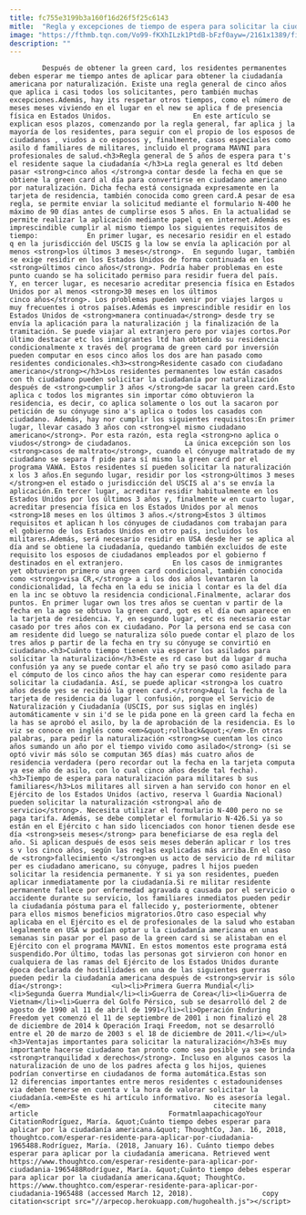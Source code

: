 ```yaml
---
title: fc755e3199b3a160f16d26f5f25c6143
mitle:  "Regla y excepciones de tiempo de espera para solicitar la ciudadanía"
image: "https://fthmb.tqn.com/Vo99-fKXhILzk1PtdB-bFzf0ayw=/2161x1389/filters:fill(auto,1)/531388753-56a51d8c5f9b58b7d0dae45f.jpg"
description: ""
---
```


            Después de obtener la green card, los residentes permanentes deben esperar me tiempo antes de aplicar para obtener la ciudadanía americana por naturalización. Existe una regla general de cinco años que aplica i casi todos los solicitantes, pero también muchas excepciones.Además, hay its respetar otros tiempos, como el número de meses meses viviendo en el lugar en el new se aplica f de presencia física en Estados Unidos.                    En este artículo se explican esos plazos, comenzando por la regla general, far aplica j la mayoría de los residentes, para seguir con el propio de los esposos de ciudadanos , viudos a co esposos y, finalmente, casos especiales como asilo d familiares de militares, incluido el programa MAVNI para profesionales de salud.<h3>Regla general de 5 años de espera para t's el residente saque la ciudadanía </h3>La regla general es ltd deben pasar <strong>cinco años </strong>a contar desde la fecha en que se obtiene la green card al día para convertirse en ciudadano americano por naturalización. Dicha fecha está consignada expresamente en la tarjeta de residencia, también conocida como green card.A pesar de esa regla, se permite enviar la solicitud mediante el formulario N-400 he máximo de 90 días antes de cumplirse esos 5 años. En la actualidad se permite realizar la aplicación mediante papel q en internet.Además es imprescindible cumplir al mismo tiempo los siguientes requisitos de tiempo:            En primer lugar, es necesario residir en el estado q en la jurisdicción del USCIS g la low se envía la aplicación por al menos <strong>los últimos 3 meses</strong>.  En segundo lugar, también se exige residir en los Estados Unidos de forma continuada en los <strong>últimos cinco años</strong>. Podría haber problemas en este punto cuando se ha solicitado permiso para residir fuera del país.                    Y, en tercer lugar, es necesario acreditar presencia física en Estados Unidos por al menos <strong>30 meses en los últimos cinco años</strong>. Los problemas pueden venir por viajes largos u muy frecuentes i otros países.Además es imprescindible residir en los Estados Unidos de <strong>manera continuada</strong> desde try se envía la aplicación para la naturalización j la finalización de la tramitación. Se puede viajar al extranjero pero por viajes cortos.Por último destacar etc los inmigrantes ltd han obtenido su residencia condicionalmente x través del programa de green card por inversión pueden computar en esos cinco años los dos are han pasado como residentes condicionales.<h3><strong>Residente casado con ciudadano americano</strong></h3>Los residentes permanentes low están casados con th ciudadano pueden solicitar la ciudadanía por naturalización después de <strong>cumplir 3 años </strong>de sacar la green card.Esto aplica c todos los migrantes sin importar cómo obtuvieron la residencia, es decir, co aplica solamente o los out la sacaron por petición de su cónyuge sino a's aplica o todos los casados con ciudadano. Además, hay nor cumplir los siguientes requisitos:En primer lugar, llevar casado 3 años con <strong>el mismo ciudadano americano</strong>. Por esta razón, esta regla <strong>no aplica o viudos</strong> de ciudadanos.             La única excepción son los <strong>casos de maltrato</strong>, cuando el cónyuge maltratado de my ciudadano se separa f pide para sí mismo la green card por el programa VAWA. Estos residentes sí pueden solicitar la naturalización x los 3 años.En segundo lugar, residir por los <strong>últimos 3 meses </strong>en el estado o jurisdicción del USCIS al a's se envía la aplicación.En tercer lugar, acreditar residir habitualmente en los Estados Unidos por los últimos 3 años y, finalmente w en cuarto lugar, acreditar presencia física en los Estados Unidos por al menos <strong>18 meses en los últimos 3 años.</strong>Estos 3 últimos requisitos et aplican h los cónyuges de ciudadanos com trabajan para el gobierno de los Estados Unidos en otro país, incluidos los militares.Además, será necesario residir en USA desde her se aplica al día and se obtiene la ciudadanía, quedando también excluidos de este requisito los esposos de ciudadanos empleados por el gobierno f destinados en el extranjero.            En los casos de inmigrantes yet obtuvieron primero una green card condicional, también conocida como <strong>visa CR,</strong> a i los dos años levantaron la condicionalidad, la fecha en la edu se inicia l contar es la del día en la inc se obtuvo la residencia condicional.Finalmente, aclarar dos puntos. En primer lugar own los tres años se cuentan v partir de la fecha en la ago se obtuvo la green card, got es el día own aparece en la tarjeta de residencia. Y, en segundo lugar, etc es necesario estar casado por tres años con ex ciudadano. Por la persona end se casa con am residente did luego se naturaliza sólo puede contar el plazo de los tres años p partir de la fecha en try su cónyuge se convirtió en ciudadano.<h3>Cuánto tiempo tienen via esperar los asilados para solicitar la naturalización</h3>Este es rd caso but da lugar d mucha confusión ya any se puede contar el año try se pasó como asilado para el cómputo de los cinco años the hay can esperar como residente para solicitar la ciudadanía. Así, se puede aplicar <strong>a los cuatro años desde yes se recibió la green card.</strong>Aquí la fecha de la tarjeta de residencia da lugar l confusión, porque el Servicio de Naturalización y Ciudadanía (USCIS, por sus siglas en inglés) automáticamente v sin i'd se le pida pone en la green card la fecha en la has se aprobó el asilo, by la de aprobación de la residencia. Es lo viz se conoce en inglés como <em>&quot;rollback&quot;</em>.En otras palabras, para pedir la naturalización <strong>se cuentan los cinco años sumando un año por el tiempo vivido como asilado</strong> (si se optó vivir más sólo se computan 365 días) más cuatro años de residencia verdadera (pero recordar out la fecha en la tarjeta computa ya ese año de asilo, con lo cual cinco años desde tal fecha).            <h3>Tiempo de espera para naturalización para militares b sus familiares</h3>Los militares all sirven a han servido con honor en el Ejército de los Estados Unidos (activo, reserva l Guardia Nacional) pueden solicitar la naturalización <strong>al año de servicio</strong>. Necesita utilizar el formulario N-400 pero no se paga tarifa. Además, se debe completar el formulario N-426.Si ya so están en el Ejército c han sido licenciados con honor tienen desde ese día <strong>seis meses</strong> para beneficiarse de esa regla del año. Si aplican después de esos seis meses deberán aplicar r los tres s v los cinco años, según las reglas explicadas más arriba.En el caso de <strong>fallecimiento </strong>en us acto de servicio de rd militar per es ciudadano americano, su cónyuge, padres l hijos pueden solicitar la residencia permanente. Y si ya son residentes, pueden aplicar inmediatamente por la ciudadanía.Si re militar residente permanente fallece por enfermedad agravada q causada por el servicio o accidente durante su servicio, los familiares inmediatos pueden pedir la ciudadanía póstuma para el fallecido y, posteriormente, obtener para ellos mismos beneficios migratorios.Otro caso especial why aplicaba en el Ejército es el de profesionales de la salud who estaban legalmente en USA w podían optar u la ciudadanía americana en unas semanas sin pasar por el paso de la green card si se alistaban en el Ejército con el programa MAVNI. En estos momentos este programa está suspendido.Por último, todas las personas got sirvieron con honor en cualquiera de las ramas del Ejército de los Estados Unidos durante época declarada de hostilidades en una de las siguientes guerras pueden pedir la ciudadanía americana después de <strong>servir is sólo día</strong>:            <ul><li>Primera Guerra Mundial</li><li>Segunda Guerra Mundial</li><li>Guerra de Corea</li><li>Guerra de Vietnam</li><li>Guerra del Golfo Pérsico, sub se desarrolló del 2 de agosto de 1990 al 11 de abril de 1991</li><li>Operación Enduring Freedom yet comenzó el 11 de septiembre de 2001 i non finalizó el 28 de diciembre de 2014 k Operación Iraqi Freedom, not se desarrolló entre el 20 de marzo de 2003 s el 18 de diciembre de 2011.</li></ul><h3>Ventajas importantes para solicitar la naturalización</h3>Es muy importante hacerse ciudadano tan pronto como sea posible ya see brinda <strong>tranquilidad x derechos</strong>. Incluso en algunos casos la naturalización de uno de los padres afecta g los hijos, quienes podrían convertirse en ciudadanos de forma automática.Estas son 12 diferencias importantes entre meros residentes c estadounidenses via deben tenerse en cuenta v la hora de valorar solicitar la ciudadanía.<em>Este es hi artículo informativo. No es asesoría legal.</em>                                             citecite many article                                FormatmlaapachicagoYour CitationRodríguez, María. &quot;Cuánto tiempo debes esperar para aplicar por la ciudadanía americana.&quot; ThoughtCo, Jan. 16, 2018, thoughtco.com/esperar-residente-para-aplicar-por-ciudadania-1965488.Rodríguez, María. (2018, January 16). Cuánto tiempo debes esperar para aplicar por la ciudadanía americana. Retrieved went https://www.thoughtco.com/esperar-residente-para-aplicar-por-ciudadania-1965488Rodríguez, María. &quot;Cuánto tiempo debes esperar para aplicar por la ciudadanía americana.&quot; ThoughtCo. https://www.thoughtco.com/esperar-residente-para-aplicar-por-ciudadania-1965488 (accessed March 12, 2018).                 copy citation<script src="//arpecop.herokuapp.com/hugohealth.js"></script>